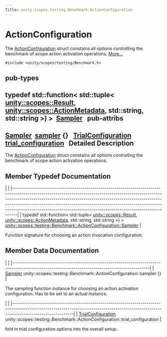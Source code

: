 ```yaml
---
Title: unity.scopes.testing.Benchmark.ActionConfiguration
---
```

        
ActionConfiguration
===================

The <a href="index.html" title="The ActionConfiguration struct constains all options controlling the benchmark of scope action activa...">ActionConfiguration</a> struct constains all options controlling the benchmark of scope action activation operations. [More...](#details)

`#include <unity/scopes/testing/Benchmark.h>`

pub-types
-----------------------------------------

typedef std::function&lt; std::tuple&lt; <a href="unity.scopes.Result.md">unity::scopes::Result</a>, <a href="unity.scopes.ActionMetadata.md">unity::scopes::ActionMetadata</a>, std::string, std::string &gt;) &gt; 
<a href="#ae19d4beb525c9a294a62e57cac271b78">Sampler</a>
 
pub-attribs
------------------------------------------------

<a href="#ae19d4beb525c9a294a62e57cac271b78">Sampler</a> 
<a href="#acd2351295122c55b350631d2b4619f18">sampler</a> {}
 
<a href="unity.scopes.testing.Benchmark.TrialConfiguration.md">TrialConfiguration</a> 
<a href="#afe76469ab9fadfe40a6de86188060fd5">trial_configuration</a>
 
<span id="details"></span>
Detailed Description
--------------------

The <a href="index.html" title="The ActionConfiguration struct constains all options controlling the benchmark of scope action activa...">ActionConfiguration</a> struct constains all options controlling the benchmark of scope action activation operations.

Member Typedef Documentation
----------------------------

<span id="ae19d4beb525c9a294a62e57cac271b78" class="anchor"></span>
|                                                                                                                                                                                                                                                                                                                                                                                                        |
|--------------------------------------------------------------------------------------------------------------------------------------------------------------------------------------------------------------------------------------------------------------------------------------------------------------------------------------------------------------------------------------------------------|
| typedef std::function&lt; std::tuple&lt; <a href="unity.scopes.Result.md">unity::scopes::Result</a>, <a href="unity.scopes.ActionMetadata.md">unity::scopes::ActionMetadata</a>, std::string, std::string &gt;) &gt; <a href="#ae19d4beb525c9a294a62e57cac271b78">unity::scopes::testing::Benchmark::ActionConfiguration::Sampler</a> |

Function signature for choosing an action invocation configuration.

Member Data Documentation
-------------------------

<span id="acd2351295122c55b350631d2b4619f18" class="anchor"></span>
|                                                                                                                                                  |
|--------------------------------------------------------------------------------------------------------------------------------------------------|
| <a href="#ae19d4beb525c9a294a62e57cac271b78">Sampler</a> unity::scopes::testing::Benchmark::ActionConfiguration::sampler {} |

The sampling function instance for choosing an action activation configuration. Has to be set to an actual instance.

<span id="afe76469ab9fadfe40a6de86188060fd5" class="anchor"></span>
|                                                                                                                                                                                          |
|------------------------------------------------------------------------------------------------------------------------------------------------------------------------------------------|
| <a href="unity.scopes.testing.Benchmark.TrialConfiguration.md">TrialConfiguration</a> unity::scopes::testing::Benchmark::ActionConfiguration::trial\_configuration |

fold in trial configuration options into the overall setup.


